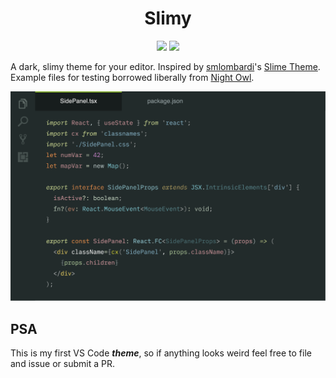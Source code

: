 <h1 align="center">Slimy</h1>
<p align="center">
<a href="https://marketplace.visualstudio.com/items?itemName=chancestrickland.slimy-theme&ssr=false#review-details"><img src="https://vsmarketplacebadge.apphb.com/rating-star/chancestrickland.slimy-theme.svg?style=for-the-badge&colorA=ddc565&colorB=c0a84a"/></a> <a href="https://marketplace.visualstudio.com/items?itemName=chancestrickland.slimy-theme"><img src="https://vsmarketplacebadge.apphb.com/downloads-short/chancestrickland.slimy-theme.svg?style=for-the-badge&colorA=b8ca9c&colorB=9cb96c&label=DOWNLOADS"/></a>
</p>

A dark, slimy theme for your editor. Inspired by [smlombardi](https://marketplace.visualstudio.com/publishers/smlombardi)'s [Slime Theme](https://github.com/smlombardi/theme-slime). Example files for testing borrowed liberally from [Night Owl](https://github.com/sdras/night-owl-vscode-theme).

![Mockup of the theme with a TypeScript React editor](assets/screen.png)

## PSA
This is my first VS Code ***theme***, so if anything looks weird feel free to file and issue or submit a PR.
